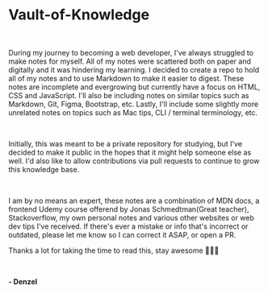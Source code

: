 # **Vault-of-Knowledge**

<br>

During my journey to becoming a web developer, I've always struggled to make notes for myself. All of my notes were scattered both on paper and digitally and it was hindering my learning. I decided to create a repo to hold all of my notes and to use Markdown to make it easier to digest. These notes are incomplete and evergrowing but currently have a focus on HTML, CSS and JavaScript. I'll also be including notes on similar topics such as Markdown, Git, Figma, Bootstrap, etc. Lastly, I'll include some slightly more unrelated notes on topics such as Mac tips, CLI / terminal terminology, etc.

<br>

Initially, this was meant to be a private repository for studying, but I've decided to make it public in the hopes that it might help someone else as well. I'd also like to allow contributions via pull requests to continue to grow this knowledge base.

<br>

I am by no means an expert, these notes are a combination of MDN docs, a frontend Udemy course offerend by Jonas Schmedtman(Great teacher), Stackoverflow, my own personal notes and various other websites or web dev tips I've received. If there's ever a mistake or info that's incorrect or outdated, please let me know so I can correct it ASAP, or open a PR.

Thanks a lot for taking the time to read this, stay awesome 🧑🏽‍💻

<br>

**- Denzel**
